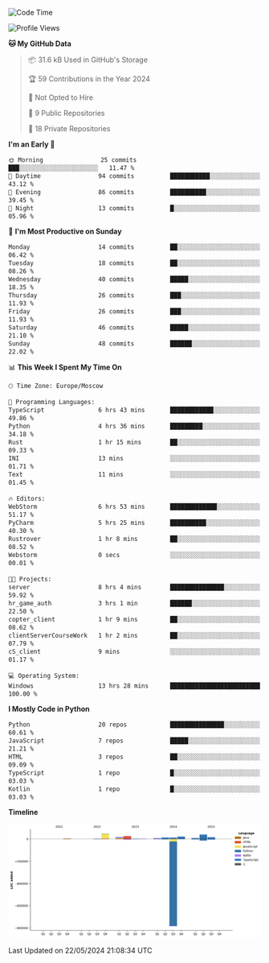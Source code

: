 <!--START_SECTION:waka-->
![Code Time](http://img.shields.io/badge/Code%20Time-338%20hrs%2041%20mins-blue)

![Profile Views](http://img.shields.io/badge/Profile%20Views-0-blue)

**🐱 My GitHub Data** 

> 📦 31.6 kB Used in GitHub's Storage 
 > 
> 🏆 59 Contributions in the Year 2024
 > 
> 🚫 Not Opted to Hire
 > 
> 📜 9 Public Repositories 
 > 
> 🔑 18 Private Repositories 
 > 
**I'm an Early 🐤** 

```text
🌞 Morning                25 commits          ███░░░░░░░░░░░░░░░░░░░░░░   11.47 % 
🌆 Daytime                94 commits          ███████████░░░░░░░░░░░░░░   43.12 % 
🌃 Evening                86 commits          ██████████░░░░░░░░░░░░░░░   39.45 % 
🌙 Night                  13 commits          █░░░░░░░░░░░░░░░░░░░░░░░░   05.96 % 
```
📅 **I'm Most Productive on Sunday** 

```text
Monday                   14 commits          ██░░░░░░░░░░░░░░░░░░░░░░░   06.42 % 
Tuesday                  18 commits          ██░░░░░░░░░░░░░░░░░░░░░░░   08.26 % 
Wednesday                40 commits          █████░░░░░░░░░░░░░░░░░░░░   18.35 % 
Thursday                 26 commits          ███░░░░░░░░░░░░░░░░░░░░░░   11.93 % 
Friday                   26 commits          ███░░░░░░░░░░░░░░░░░░░░░░   11.93 % 
Saturday                 46 commits          █████░░░░░░░░░░░░░░░░░░░░   21.10 % 
Sunday                   48 commits          ██████░░░░░░░░░░░░░░░░░░░   22.02 % 
```


📊 **This Week I Spent My Time On** 

```text
🕑︎ Time Zone: Europe/Moscow

💬 Programming Languages: 
TypeScript               6 hrs 43 mins       ████████████░░░░░░░░░░░░░   49.86 % 
Python                   4 hrs 36 mins       █████████░░░░░░░░░░░░░░░░   34.18 % 
Rust                     1 hr 15 mins        ██░░░░░░░░░░░░░░░░░░░░░░░   09.33 % 
INI                      13 mins             ░░░░░░░░░░░░░░░░░░░░░░░░░   01.71 % 
Text                     11 mins             ░░░░░░░░░░░░░░░░░░░░░░░░░   01.45 % 

🔥 Editors: 
WebStorm                 6 hrs 53 mins       █████████████░░░░░░░░░░░░   51.17 % 
PyCharm                  5 hrs 25 mins       ██████████░░░░░░░░░░░░░░░   40.30 % 
Rustrover                1 hr 8 mins         ██░░░░░░░░░░░░░░░░░░░░░░░   08.52 % 
Webstorm                 0 secs              ░░░░░░░░░░░░░░░░░░░░░░░░░   00.01 % 

🐱‍💻 Projects: 
server                   8 hrs 4 mins        ███████████████░░░░░░░░░░   59.92 % 
hr_game_auth             3 hrs 1 min         ██████░░░░░░░░░░░░░░░░░░░   22.50 % 
copter_client            1 hr 9 mins         ██░░░░░░░░░░░░░░░░░░░░░░░   08.62 % 
clientServerCourseWork   1 hr 2 mins         ██░░░░░░░░░░░░░░░░░░░░░░░   07.79 % 
cS_client                9 mins              ░░░░░░░░░░░░░░░░░░░░░░░░░   01.17 % 

💻 Operating System: 
Windows                  13 hrs 28 mins      █████████████████████████   100.00 % 
```

**I Mostly Code in Python** 

```text
Python                   20 repos            ███████████████░░░░░░░░░░   60.61 % 
JavaScript               7 repos             █████░░░░░░░░░░░░░░░░░░░░   21.21 % 
HTML                     3 repos             ██░░░░░░░░░░░░░░░░░░░░░░░   09.09 % 
TypeScript               1 repo              █░░░░░░░░░░░░░░░░░░░░░░░░   03.03 % 
Kotlin                   1 repo              █░░░░░░░░░░░░░░░░░░░░░░░░   03.03 % 
```



**Timeline**

![Lines of Code chart](https://raw.githubusercontent.com/adlemx/adlemx/main/assets/bar_graph.png)


 Last Updated on 22/05/2024 21:08:34 UTC
<!--END_SECTION:waka-->
